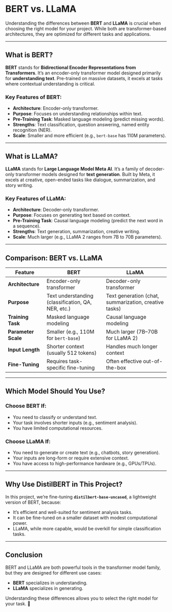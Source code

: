 # BERT vs. LLaMA

Understanding the differences between **BERT** and **LLaMA** is crucial when choosing the right model for your project. While both are transformer-based architectures, they are optimized for different tasks and applications.

---

## What is BERT?

**BERT** stands for **Bidirectional Encoder Representations from Transformers**. It’s an encoder-only transformer model designed primarily for **understanding text**. Pre-trained on massive datasets, it excels at tasks where contextual understanding is critical.

### Key Features of BERT:
- **Architecture**: Encoder-only transformer.
- **Purpose**: Focuses on understanding relationships within text.
- **Pre-Training Task**: Masked language modeling (predict missing words).
- **Strengths**: Text classification, question answering, named entity recognition (NER).
- **Scale**: Smaller and more efficient (e.g., `bert-base` has 110M parameters).

---

## What is LLaMA?

**LLaMA** stands for **Large Language Model Meta AI**. It’s a family of decoder-only transformer models designed for **text generation**. Built by Meta, it excels at creative, open-ended tasks like dialogue, summarization, and story writing.

### Key Features of LLaMA:
- **Architecture**: Decoder-only transformer.
- **Purpose**: Focuses on generating text based on context.
- **Pre-Training Task**: Causal language modeling (predict the next word in a sequence).
- **Strengths**: Text generation, summarization, creative writing.
- **Scale**: Much larger (e.g., LLaMA 2 ranges from 7B to 70B parameters).

---

## Comparison: BERT vs. LLaMA

| Feature               | **BERT**                                              | **LLaMA**                                             |
|-----------------------|-------------------------------------------------------|-------------------------------------------------------|
| **Architecture**      | Encoder-only transformer                              | Decoder-only transformer                              |
| **Purpose**           | Text understanding (classification, QA, NER, etc.)    | Text generation (chat, summarization, creative tasks) |
| **Training Task**     | Masked language modeling                              | Causal language modeling                              |
| **Parameter Scale**   | Smaller (e.g., 110M for `bert-base`)                  | Much larger (7B–70B for LLaMA 2)                     |
| **Input Length**      | Shorter context (usually 512 tokens)                  | Handles much longer context                          |
| **Fine-Tuning**       | Requires task-specific fine-tuning                    | Often effective out-of-the-box                       |

---

## Which Model Should You Use?

### Choose **BERT** If:
- You need to classify or understand text.
- Your task involves shorter inputs (e.g., sentiment analysis).
- You have limited computational resources.

### Choose **LLaMA** If:
- You need to generate or create text (e.g., chatbots, story generation).
- Your inputs are long-form or require extensive context.
- You have access to high-performance hardware (e.g., GPUs/TPUs).

---

## Why Use DistilBERT in This Project?

In this project, we’re fine-tuning **`distilbert-base-uncased`**, a lightweight version of BERT, because:
- It’s efficient and well-suited for sentiment analysis tasks.
- It can be fine-tuned on a smaller dataset with modest computational power.
- LLaMA, while more capable, would be overkill for simple classification tasks.

---

## Conclusion

BERT and LLaMA are both powerful tools in the transformer model family, but they are designed for different use cases:
- **BERT** specializes in understanding.
- **LLaMA** specializes in generating.

Understanding these differences allows you to select the right model for your task. 🚀
